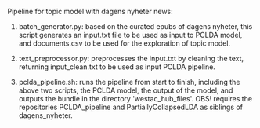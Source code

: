 Pipeline for topic model with dagens nyheter news:

1. batch_generator.py: based on the curated epubs of dagens nyheter, this script generates an input.txt file to be used as input to PCLDA model, and documents.csv to be used for the exploration of topic model.

2. text_preprocessor.py: preprocesses the input.txt by cleaning the text, returning input_clean.txt to be used as input PCLDA pipeline.

3. pclda_pipeline.sh: runs the pipeline from start to finish, including the above two scripts, the PCLDA model, the output of the model, and outputs the bundle in the directory 'westac_hub_files'. OBS! requires the repositories PCLDA_pipeline and  PartiallyCollapsedLDA as siblings of dagens_nyheter.